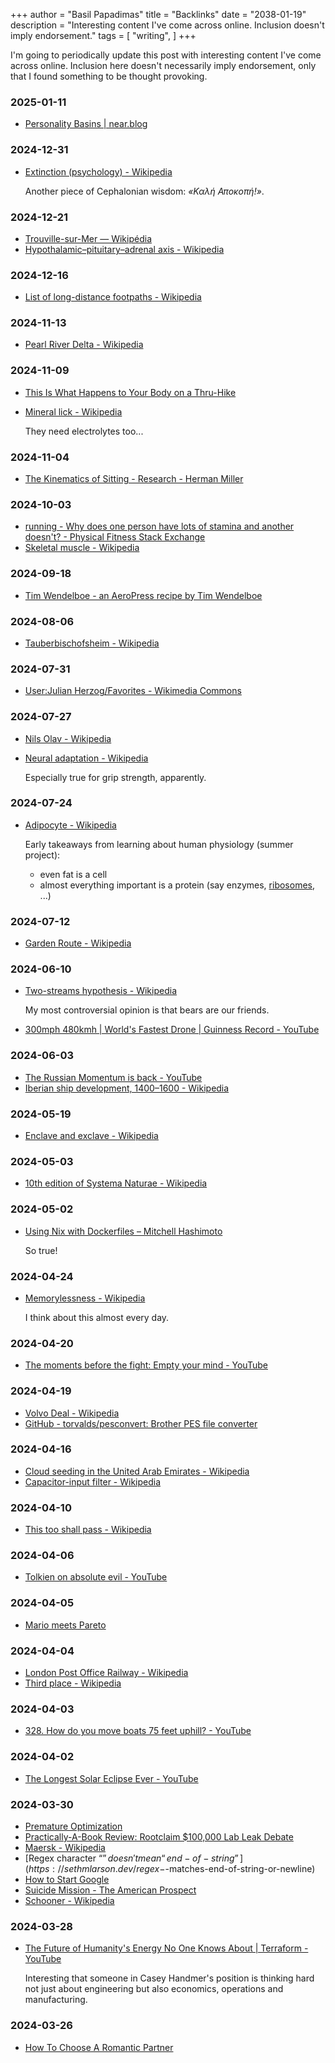 +++
author = "Basil Papadimas"
title = "Backlinks"
date = "2038-01-19"
description = "Interesting content I've come across online. Inclusion doesn't imply endorsement."
tags = [
    "writing",
]
+++

I'm going to periodically update this post with interesting content I've come across online. Inclusion here doesn't necessarily imply endorsement, only that I found something to be thought provoking.

### 2025-01-11
- [Personality Basins | near.blog](https://near.blog/personality-basins/)

### 2024-12-31
- [Extinction (psychology) - Wikipedia](https://en.wikipedia.org/wiki/Extinction_(psychology))

    Another piece of Cephalonian wisdom: *«Καλή Αποκοπή!»*.

### 2024-12-21
- [Trouville-sur-Mer — Wikipédia](https://fr.wikipedia.org/wiki/Trouville-sur-Mer#Trouville_dans_la_peinture)
- [Hypothalamic–pituitary–adrenal axis - Wikipedia](https://en.wikipedia.org/wiki/Hypothalamic%E2%80%93pituitary%E2%80%93adrenal_axis)

### 2024-12-16
- [List of long-distance footpaths - Wikipedia](https://en.wikipedia.org/wiki/List_of_long-distance_footpaths)

### 2024-11-13
- [Pearl River Delta - Wikipedia](https://en.wikipedia.org/wiki/Pearl_River_Delta)

### 2024-11-09
- [This Is What Happens to Your Body on a Thru-Hike](https://www.outsideonline.com/outdoor-adventure/hiking-and-backpacking/what-happens-your-body-thru-hike/)
- [Mineral lick - Wikipedia](https://en.wikipedia.org/wiki/Mineral_lick)

    They need electrolytes too...

### 2024-11-04
- [The Kinematics of Sitting - Research - Herman Miller](https://www.hermanmiller.com/research/categories/white-papers/the-kinematics-of-sitting/)

### 2024-10-03
- [running - Why does one person have lots of stamina and another doesn't? - Physical Fitness Stack Exchange](https://fitness.stackexchange.com/a/38355)
- [Skeletal muscle - Wikipedia](https://en.wikipedia.org/wiki/Skeletal_muscle#Fiber_types)

### 2024-09-18
- [Tim Wendelboe - an AeroPress recipe by Tim Wendelboe](https://aeroprecipe.com/recipes/tim-wendelboe)
    
### 2024-08-06
- [Tauberbischofsheim - Wikipedia](https://en.wikipedia.org/wiki/Tauberbischofsheim#Fencing)

### 2024-07-31
- [User:Julian Herzog/Favorites - Wikimedia Commons](https://commons.wikimedia.org/wiki/User:Julian_Herzog/Favorites)

### 2024-07-27
- [Nils Olav - Wikipedia](https://en.wikipedia.org/wiki/Nils_Olav)
- [Neural adaptation - Wikipedia](https://en.wikipedia.org/wiki/Neural_adaptation#Weight_training)
    
    Especially true for grip strength, apparently.

### 2024-07-24
- [Adipocyte - Wikipedia](https://en.wikipedia.org/wiki/Adipocyte)

    Early takeaways from learning about human physiology (summer project):
    - even fat is a cell
    - almost everything important is a protein (say enzymes, [ribosomes](https://en.wikipedia.org/wiki/Ribosomal_protein), ...)

### 2024-07-12
- [Garden Route - Wikipedia](https://en.wikipedia.org/wiki/Garden_Route)

### 2024-06-10
- [Two-streams hypothesis - Wikipedia](https://en.wikipedia.org/wiki/Two-streams_hypothesis)

    My most controversial opinion is that bears are our friends.

- [300mph 480kmh | World's Fastest Drone | Guinness Record - YouTube](https://www.youtube.com/watch?v=RoSSaSkOTTc)

### 2024-06-03
- [The Russian Momentum is back - YouTube](https://www.youtube.com/watch?v=gk7D_TliAuE)
- [Iberian ship development, 1400–1600 - Wikipedia](https://en.wikipedia.org/wiki/Iberian_ship_development,_1400–1600)

### 2024-05-19
- [Enclave and exclave - Wikipedia](https://en.wikipedia.org/wiki/Enclave_and_exclave#True_exclaves)

### 2024-05-03
- [10th edition of Systema Naturae - Wikipedia](https://en.wikipedia.org/wiki/10th_edition_of_Systema_Naturae)

### 2024-05-02
- [Using Nix with Dockerfiles – Mitchell Hashimoto](https://mitchellh.com/writing/nix-with-dockerfiles)

    So true!

### 2024-04-24
- [Memorylessness - Wikipedia](https://en.wikipedia.org/wiki/Memorylessness)

    I think about this almost every day.

### 2024-04-20
- [The moments before the fight: Empty your mind - YouTube](https://www.youtube.com/watch?v=9e4BWBdxBA8)

### 2024-04-19
- [Volvo Deal - Wikipedia](https://en.wikipedia.org/wiki/Volvo_Deal)
- [GitHub - torvalds/pesconvert: Brother PES file converter](https://github.com/torvalds/pesconvert)

### 2024-04-16
- [Cloud seeding in the United Arab Emirates - Wikipedia](https://en.wikipedia.org/wiki/Cloud_seeding_in_the_United_Arab_Emirates)
- [Capacitor-input filter - Wikipedia](https://en.wikipedia.org/wiki/Capacitor-input_filter)

### 2024-04-10
- [This too shall pass - Wikipedia](https://en.wikipedia.org/wiki/This_too_shall_pass)

### 2024-04-06
- [Tolkien on absolute evil - YouTube](https://www.youtube.com/watch?v=qbKNEDKoSRU)

### 2024-04-05
- [Mario meets Pareto](https://www.mayerowitz.io/blog/mario-meets-pareto)

### 2024-04-04
- [London Post Office Railway - Wikipedia](https://en.wikipedia.org/wiki/London_Post_Office_Railway)
- [Third place - Wikipedia](https://en.wikipedia.org/wiki/Third_place)

### 2024-04-03
- [328. How do you move boats 75 feet uphill? - YouTube](https://www.youtube.com/watch?v=IdTDr0VH1aU)

### 2024-04-02
- [The Longest Solar Eclipse Ever - YouTube](https://www.youtube.com/watch?v=mzwwofB5_Nc)

### 2024-03-30
- [Premature Optimization](https://wiki.c2.com/?PrematureOptimization)
- [Practically-A-Book Review: Rootclaim $100,000 Lab Leak Debate](https://www.astralcodexten.com/p/practically-a-book-review-rootclaim)
- [Maersk - Wikipedia](https://en.wikipedia.org/wiki/Maersk)
- [Regex character “$” doesn't mean “end-of-string”](https://sethmlarson.dev/regex-$-matches-end-of-string-or-newline)
- [How to Start Google](https://paulgraham.com/google.html)
- [Suicide Mission - The American Prospect](https://prospect.org/infrastructure/transportation/2024-03-28-suicide-mission-boeing/)
- [Schooner - Wikipedia](https://en.wikipedia.org/wiki/Schooner)

### 2024-03-28
- [The Future of Humanity's Energy No One Knows About | Terraform - YouTube](https://www.youtube.com/watch?v=NngCHTImH1g)

    Interesting that someone in Casey Handmer's position is thinking hard not just about engineering but also economics, operations and manufacturing. 

### 2024-03-26
- [How To Choose A Romantic Partner](https://www.robkhenderson.com/p/how-to-choose-a-romantic-partner)
